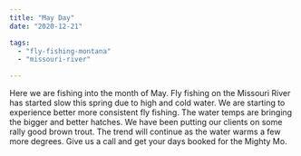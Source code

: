 ```yaml
---
title: "May Day"
date: "2020-12-21"

tags: 
  - "fly-fishing-montana"
  - "missouri-river"

---
```




Here we are fishing into the month of May. Fly fishing on the Missouri River has started slow this spring due to high and cold water. We are starting to experience better more consistent fly fishing. The water temps are bringing the bigger and better hatches. We have been putting our clients on some rally good brown trout. The trend will continue as the water warms a few more degrees. Give us a call and get your days booked for the Mighty Mo.
